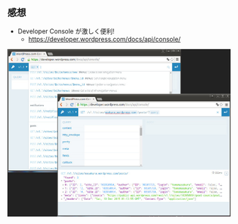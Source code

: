 ## 感想
* Developer Console が激しく便利!
  - https://developer.wordpress.com/docs/api/console/

![Developer Console](./resources/developerconsole.jpg)
